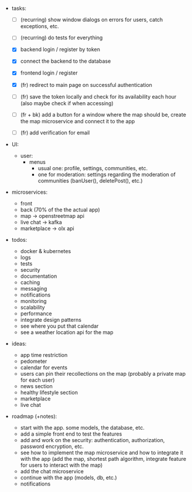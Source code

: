 # 
#
#



- tasks:
	- [ ] (recurring) show window dialogs on errors for users, catch exceptions, etc.
	- [ ] (recurring) do tests for everything
	- [x] backend login / register by token
	- [x] connect the backend to the database
	- [x] frontend login / register
	- [x] (fr) redirect to main page on successful authentication
	- [ ] (fr) save the token locally and check for its availability each hour (also maybe check if when accessing)
	- [ ] (fr + bk) add a button for a window where the map should be, create the map microservice and connect it to the app
	- [ ] (fr) add verification for email
	


- UI:
	- user:
		- menus
			- usual one: profile, settings, communities, etc.
			- one for moderation: settings regarding the moderation of communities (banUser(), deletePost(), etc.)



- microservices: 
	- front
	- back (70% of the the actual app)
	- map -> openstreetmap api
	- live chat -> kafka
	- marketplace -> olx api



- todos:
	- docker & kubernetes
	- logs
	- tests
	- security
	- documentation
	- caching
	- messaging
	- notifications
	- monitoring
	- scalability
	- performance
	- integrate design patterns
	- see where you put that calendar
	- see a weather location api for the map



- ideas:
	- app time restriction
	- pedometer
	- calendar for events
	- users can pin their recollections on the map (probably a private map for each user)
	- news section
	- healthy lifestyle section
	- marketplace
	- live chat



- roadmap (+notes):
	- start with the app. some models, the database, etc.
	- add a simple front end to test the features
	- add and work on the security: authentication, authorization, password encryption, etc.
	- see how to implement the map microservice and how to integrate it with the app (add the map, shortest path algorithm, integrate feature for users to interact with the map)
	- add the chat microservice
	- continue with the app (models, db, etc.)
	- notifications